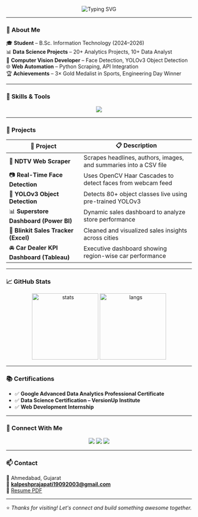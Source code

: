 <!-- Profile Header -->
<p align="center">
  <img src="https://readme-typing-svg.demolab.com?font=Fira+Code&duration=3000&pause=1000&color=09F7F7&center=true&vCenter=true&width=435&lines=Hi+%F0%9F%91%8B%2C+I'm+Kalpesh+Prajapati;Data+Analyst+%26+ML+Enthusiast;Computer+Vision+%7C+Python+%7C+OpenCV" alt="Typing SVG" />
</p>

---

### 🚀 About Me

🎓 **Student** – B.Sc. Information Technology (2024–2026)  
📊 **Data Science Projects** – 20+ Analytics Projects, 10+ Data Analyst  
📸 **Computer Vision Developer** – Face Detection, YOLOv3 Object Detection  
🌐 **Web Automation** – Python Scraping, API Integration  
🏆 **Achievements** – 3× Gold Medalist in Sports, Engineering Day Winner

---

### 🔧 Skills & Tools

<p align="center">
  <img src="https://skillicons.dev/icons?i=python,opencv,tensorflow,pytorch,numpy,pandas,matplotlib,seaborn,selenium,html,flask,mysql,mongodb,postgres,git,vscode,github,postman,figma,tableau,powerbi" />
</p>

---

### 💼 Projects

| 🚀 Project | 📋 Description |
|-----------|----------------|
| 📰 **NDTV Web Scraper** | Scrapes headlines, authors, images, and summaries into a CSV file |
| 📷 **Real-Time Face Detection** | Uses OpenCV Haar Cascades to detect faces from webcam feed |
| 🎯 **YOLOv3 Object Detection** | Detects 80+ object classes live using pre-trained YOLOv3 |
| 📊 **Superstore Dashboard (Power BI)** | Dynamic sales dashboard to analyze store performance |
| 🛒 **Blinkit Sales Tracker (Excel)** | Cleaned and visualized sales insights across cities |
| 🚘 **Car Dealer KPI Dashboard (Tableau)** | Executive dashboard showing region-wise car performance |

---

### 📈 GitHub Stats

<p align="center">
  <img src="https://github-readme-stats.vercel.app/api?username=kalpeshprajapati&show_icons=true&theme=tokyonight" alt="stats" height="180"/>
  <img src="https://github-readme-stats.vercel.app/api/top-langs/?username=kalpeshprajapati&layout=compact&theme=tokyonight" alt="langs" height="180"/>
</p>

---

### 📚 Certifications

- ✅ **Google Advanced Data Analytics Professional Certificate**  
- ✅ **Data Science Certification – VersionUp Institute**  
- ✅ **Web Development Internship**

---

### 🤝 Connect With Me

<p align="center">
  <a href="https://www.linkedin.com/in/kalpesh-prajapati-6065b3340/"><img src="https://img.shields.io/badge/LinkedIn-blue?style=for-the-badge&logo=linkedin"></a>
  <a href="mailto:kalpeshprajapati.work@gmail.com"><img src="https://img.shields.io/badge/Gmail-red?style=for-the-badge&logo=gmail"></a>
  <a href="https://github.com/kalpeshprajapati"><img src="https://img.shields.io/badge/GitHub-black?style=for-the-badge&logo=github"></a>
</p>

---

### 📫 Contact

📍 Ahmedabad, Gujarat  
📧 **kalpeshprajapati19092003@gmail.com**  
🔗 [Resume PDF](https://drive.google.com/file/d/your-resume-link/view?usp=sharing)

---

⭐ *Thanks for visiting! Let's connect and build something awesome together.*
